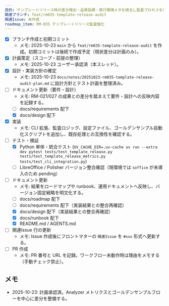 ```yaml
---
目的: テンプレートリリース時の差分検出・品質指標・実行環境メタを統合し監査プロセスを強化する
関連ブランチ: feat/rm035-template-release-audit
関連Issue: 未作成
roadmap_item: RM-035 テンプレートリリース監査強化
---
```


- [x] ブランチ作成と初期コミット
  - メモ: 2025-10-23 `main` から `feat/rm035-template-release-audit` を作成。初期コミットは後続で作成予定（現状差分は計画のみ）。
- [x] 計画策定（スコープ・前提の整理）
  - メモ: 2025-10-23 ユーザー承認済（本スレッド）。
- [x] 設計・実装方針の確定
  - メモ: 2025-10-23 `docs/notes/20251023-rm035-template-release-audit-plan.md` に設計方針とテスト計画を整理済み。
- [ ] ドキュメント更新（要件・設計）
  - メモ: RM-021/027 の成果との差分を踏まえて要件・設計への反映内容を記録する。
  - [ ] docs/requirements 配下
  - [x] docs/design 配下
- [x] 実装
  - メモ: CLI 拡張、監査ロジック、設定ファイル、ゴールデンサンプル自動化スクリプトを追加し、既存処理との互換性を確認する。
- [ ] テスト・検証
  - [x] Python 単体・統合テスト (`UV_CACHE_DIR=.uv-cache uv run --extra dev pytest tests/test_template_release.py tests/test_template_release_metrics.py tests/test_cli_integration.py`)
  - [ ] LibreOffice / Polisher バージョン整合確認（現環境では `soffice` が未導入のため pending）
- [ ] ドキュメント更新
  - メモ: 結果をロードマップや runbook、運用ドキュメントへ反映し、バージョン固定戦略を明文化する。
  - [ ] docs/roadmap 配下
  - [ ] docs/requirements 配下（実装結果との整合再確認）
  - [x] docs/design 配下（実装結果との整合再確認）
  - [x] docs/runbook 配下
  - [x] README.md / AGENTS.md
- [ ] 関連Issue 行の更新
  - メモ: Issue 作成後にフロントマターの `関連Issue` を `#xxx` 形式へ更新する。
- [ ] PR 作成
  - メモ: PR 番号と URL を記録。ワークフロー未動作時は理由をメモする（手動チェック禁止）。

## メモ
- 2025-10-23: 計画承認済。Analyzer メトリクスとゴールデンサンプルフローを中心に差分を整備する。
